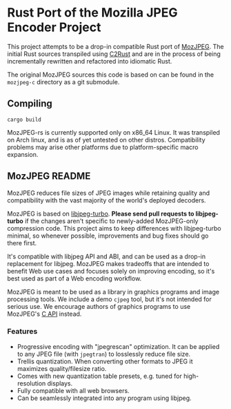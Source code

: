 Rust Port of the Mozilla JPEG Encoder Project
=============================================

This project attempts to be a drop-in compatible Rust port of [MozJPEG](https://github.com/mozilla/mozjpeg). The initial Rust sources transpiled using [C2Rust](https://github.com/immunant/c2rust) and are in the process of being incrementally rewritten and refactored into idiomatic Rust.

The original MozJPEG sources this code is based on can be found in the `mozjpeg-c` directory as a git submodule.

## Compiling

    cargo build

MozJPEG-rs is currently supported only on x86_64 Linux. It was transpiled on Arch linux, and is as of yet untested on other distros. Compatibility problems may arise other platforms due to platform-specific macro expansion.

## MozJPEG README

MozJPEG reduces file sizes of JPEG images while retaining quality and compatibility with the vast majority of the world's deployed decoders.

MozJPEG is based on [libjpeg-turbo](https://github.com/libjpeg-turbo/libjpeg-turbo). **Please send pull requests to libjpeg-turbo** if the changes aren't specific to newly-added MozJPEG-only compression code. This project aims to keep differences with libjpeg-turbo minimal, so whenever possible, improvements and bug fixes should go there first.

It's compatible with libjpeg API and ABI, and can be used as a drop-in replacement for libjpeg. MozJPEG makes tradeoffs that are intended to benefit Web use cases and focuses solely on improving encoding, so it's best used as part of a Web encoding workflow.

MozJPEG is meant to be used as a library in graphics programs and image processing tools. We include a demo `cjpeg` tool, but it's not intended for serious use. We encourage authors of graphics programs to use MozJPEG's [C API](libjpeg.txt) instead.

### Features

* Progressive encoding with "jpegrescan" optimization. It can be applied to any JPEG file (with `jpegtran`) to losslessly reduce file size.
* Trellis quantization. When converting other formats to JPEG it maximizes quality/filesize ratio.
* Comes with new quantization table presets, e.g. tuned for high-resolution displays.
* Fully compatible with all web browsers.
* Can be seamlessly integrated into any program using libjpeg.
